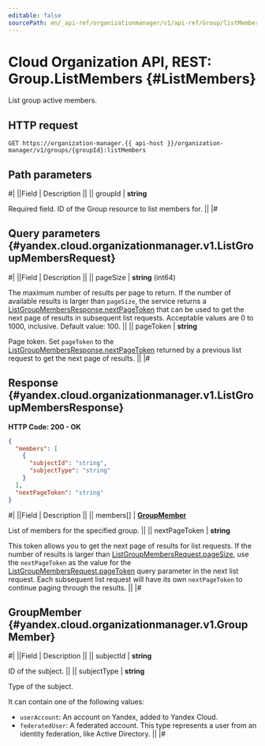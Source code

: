 ```yaml
---
editable: false
sourcePath: en/_api-ref/organizationmanager/v1/api-ref/Group/listMembers.md
---
```


# Cloud Organization API, REST: Group.ListMembers {#ListMembers}

List group active members.

## HTTP request

```
GET https://organization-manager.{{ api-host }}/organization-manager/v1/groups/{groupId}:listMembers
```

## Path parameters

#|
||Field | Description ||
|| groupId | **string**

Required field. ID of the Group resource to list members for. ||
|#

## Query parameters {#yandex.cloud.organizationmanager.v1.ListGroupMembersRequest}

#|
||Field | Description ||
|| pageSize | **string** (int64)

The maximum number of results per page to return. If the number of available
results is larger than `pageSize`, the service returns a [ListGroupMembersResponse.nextPageToken](#yandex.cloud.organizationmanager.v1.ListGroupMembersResponse)
that can be used to get the next page of results in subsequent list requests.
Acceptable values are 0 to 1000, inclusive. Default value: 100. ||
|| pageToken | **string**

Page token. Set `pageToken`
to the [ListGroupMembersResponse.nextPageToken](#yandex.cloud.organizationmanager.v1.ListGroupMembersResponse)
returned by a previous list request to get the next page of results. ||
|#

## Response {#yandex.cloud.organizationmanager.v1.ListGroupMembersResponse}

**HTTP Code: 200 - OK**

```json
{
  "members": [
    {
      "subjectId": "string",
      "subjectType": "string"
    }
  ],
  "nextPageToken": "string"
}
```

#|
||Field | Description ||
|| members[] | **[GroupMember](#yandex.cloud.organizationmanager.v1.GroupMember)**

List of members for the specified group. ||
|| nextPageToken | **string**

This token allows you to get the next page of results for list requests. If the number of results
is larger than [ListGroupMembersRequest.pageSize](#yandex.cloud.organizationmanager.v1.ListGroupMembersRequest), use the `nextPageToken` as the value
for the [ListGroupMembersRequest.pageToken](#yandex.cloud.organizationmanager.v1.ListGroupMembersRequest) query parameter in the next list request.
Each subsequent list request will have its own `nextPageToken` to continue paging through the results. ||
|#

## GroupMember {#yandex.cloud.organizationmanager.v1.GroupMember}

#|
||Field | Description ||
|| subjectId | **string**

ID of the subject. ||
|| subjectType | **string**

Type of the subject.

It can contain one of the following values:
* `userAccount`: An account on Yandex, added to Yandex Cloud.
* `federatedUser`: A federated account. This type represents a user from an identity federation, like Active Directory. ||
|#